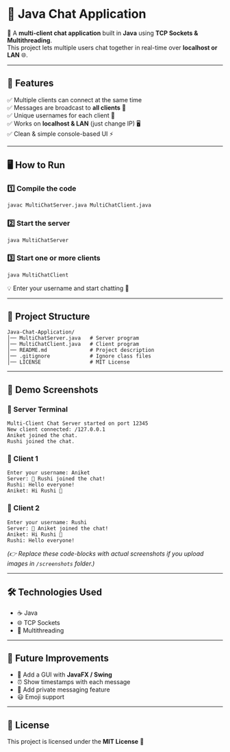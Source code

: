 # 💬 Java Chat Application

🚀 A **multi-client chat application** built in **Java** using **TCP Sockets & Multithreading**.  
This project lets multiple users chat together in real-time over **localhost or LAN** 🌐.  

---

## 🎯 Features
✅ Multiple clients can connect at the same time  
✅ Messages are broadcast to **all clients** 📢  
✅ Unique usernames for each client 👤  
✅ Works on **localhost & LAN** (just change IP) 🖥️  
✅ Clean & simple console-based UI ⚡  

---

## 🖥️ How to Run

### 1️⃣ Compile the code
```sh
javac MultiChatServer.java MultiChatClient.java
```

### 2️⃣ Start the server
```sh
java MultiChatServer
```

### 3️⃣ Start one or more clients
```sh
java MultiChatClient
```

💡 Enter your username and start chatting 🎉

---

## 📂 Project Structure
```
Java-Chat-Application/
│── MultiChatServer.java   # Server program
│── MultiChatClient.java   # Client program
│── README.md              # Project description
│── .gitignore             # Ignore class files
│── LICENSE                # MIT License
```

---

## 📸 Demo Screenshots

### 🔹 Server Terminal
```
Multi-Client Chat Server started on port 12345
New client connected: /127.0.0.1
Aniket joined the chat.
Rushi joined the chat.
```

### 🔹 Client 1
```
Enter your username: Aniket
Server: 🔔 Rushi joined the chat!
Rushi: Hello everyone!
Aniket: Hi Rushi 👋
```

### 🔹 Client 2
```
Enter your username: Rushi
Server: 🔔 Aniket joined the chat!
Aniket: Hi Rushi 👋
Rushi: Hello everyone!
```

*(👉 Replace these code-blocks with actual screenshots if you upload images in `/screenshots` folder.)*

---

## 🛠️ Technologies Used
- ☕ Java  
- 🌐 TCP Sockets  
- 🔀 Multithreading  

---

## 🌟 Future Improvements
- 🎨 Add a GUI with **JavaFX / Swing**  
- ⏰ Show timestamps with each message  
- 📩 Add private messaging feature  
- 😃 Emoji support  

---

## 📜 License
This project is licensed under the **MIT License** 📝
